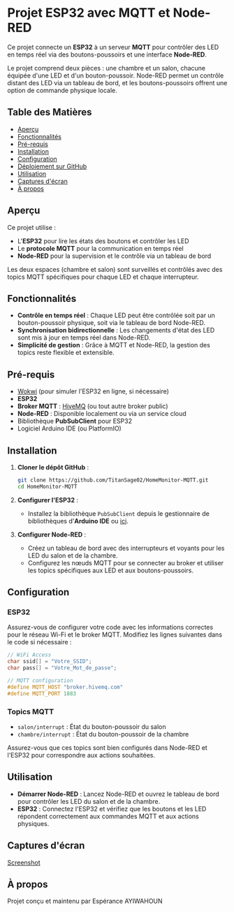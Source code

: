 # Projet ESP32 avec MQTT et Node-RED

Ce projet connecte un **ESP32** à un serveur **MQTT** pour contrôler des LED en temps réel via des boutons-poussoirs et une interface **Node-RED**. 

Le projet comprend deux pièces : une chambre et un salon, chacune équipée d'une LED et d'un bouton-poussoir. Node-RED permet un contrôle distant des LED via un tableau de bord, et les boutons-poussoirs offrent une option de commande physique locale.

## Table des Matières
- [Aperçu](#Aperçu)
- [Fonctionnalités](#Fonctionnalités)
- [Pré-requis](#Pré-requis)
- [Installation](#Installation)
- [Configuration](#Configuration)
- [Déploiement sur GitHub](#Déploiement-sur-GitHub)
- [Utilisation](#Utilisation)
- [Captures d'écran](#Captures-décran)
- [À propos](#À-propos)

## Aperçu

Ce projet utilise :
- L'**ESP32** pour lire les états des boutons et contrôler les LED
- Le **protocole MQTT** pour la communication en temps réel
- **Node-RED** pour la supervision et le contrôle via un tableau de bord

Les deux espaces (chambre et salon) sont surveillés et contrôlés avec des topics MQTT spécifiques pour chaque LED et chaque interrupteur.

## Fonctionnalités

- **Contrôle en temps réel** : Chaque LED peut être contrôlée soit par un bouton-poussoir physique, soit via le tableau de bord Node-RED.
- **Synchronisation bidirectionnelle** : Les changements d'état des LED sont mis à jour en temps réel dans Node-RED.
- **Simplicité de gestion** : Grâce à MQTT et Node-RED, la gestion des topics reste flexible et extensible.

## Pré-requis

- [Wokwi](https://wokwi.com/) (pour simuler l'ESP32 en ligne, si nécessaire)
- **ESP32**
- **Broker MQTT** : [HiveMQ](http://www.hivemq.com/) (ou tout autre broker public)
- **Node-RED** : Disponible localement ou via un service cloud
- Bibliothèque **PubSubClient** pour ESP32
- Logiciel Arduino IDE (ou PlatformIO)

## Installation

1. **Cloner le dépôt GitHub** :
   ```bash
   git clone https://github.com/TitanSage02/HomeMonitor-MQTT.git
   cd HomeMonitor-MQTT
   ```

2. **Configurer l'ESP32** :
   - Installez la bibliothèque `PubSubClient` depuis le gestionnaire de bibliothèques d'**Arduino IDE** ou [ici](https://github.com/knolleary/pubsubclient).

3. **Configurer Node-RED** :
   - Créez un tableau de bord avec des interrupteurs et voyants pour les LED du salon et de la chambre.
   - Configurez les nœuds MQTT pour se connecter au broker et utiliser les topics spécifiques aux LED et aux boutons-poussoirs.

## Configuration

### ESP32

Assurez-vous de configurer votre code avec les informations correctes pour le réseau Wi-Fi et le broker MQTT. Modifiez les lignes suivantes dans le code si nécessaire :

```cpp
// WiFi Access
char ssid[] = "Votre_SSID";
char pass[] = "Votre_Mot_de_passe";

// MQTT configuration
#define MQTT_HOST "broker.hivemq.com"
#define MQTT_PORT 1883
```

### Topics MQTT

- `salon/interrupt` : État du bouton-poussoir du salon
- `chambre/interrupt` : État du bouton-poussoir de la chambre

Assurez-vous que ces topics sont bien configurés dans Node-RED et l'ESP32 pour correspondre aux actions souhaitées.

## Utilisation

- **Démarrer Node-RED** : Lancez Node-RED et ouvrez le tableau de bord pour contrôler les LED du salon et de la chambre.
- **ESP32** : Connectez l'ESP32 et vérifiez que les boutons et les LED répondent correctement aux commandes MQTT et aux actions physiques.

## Captures d'écran

[Screenshot](assets/screnshot.png)

## À propos

Projet conçu et maintenu par Espérance AYIWAHOUN